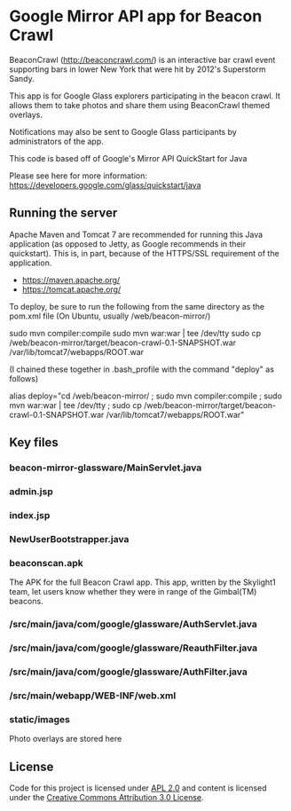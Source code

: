 Google Mirror API app for Beacon Crawl
======================================

BeaconCrawl (http://beaconcrawl.com/) is an interactive bar crawl event supporting bars in lower New
York that were hit by 2012's Superstorm Sandy.

This app is for Google Glass explorers participating in the beacon crawl. It allows them to take
photos and share them using BeaconCrawl themed overlays.

Notifications may also be sent to Google Glass participants by administrators of the app.

This code is based off of Google's Mirror API QuickStart for Java

Please see here for more information:
https://developers.google.com/glass/quickstart/java

## Running the server

Apache Maven and Tomcat 7 are recommended for running this Java application (as opposed to Jetty, as
Google recommends in their quickstart). This is, in part, because of the HTTPS/SSL requirement of 
the application.

* https://maven.apache.org/
* https://tomcat.apache.org/

To deploy, be sure to run the following from the same directory as the pom.xml file (On Ubuntu, 
usually /web/beacon-mirror/)

 sudo mvn compiler:compile
 sudo mvn war:war | tee /dev/tty
 sudo cp /web/beacon-mirror/target/beacon-crawl-0.1-SNAPSHOT.war /var/lib/tomcat7/webapps/ROOT.war

(I chained these together in .bash_profile with the command "deploy" as follows)

 alias deploy="cd /web/beacon-mirror/ ; sudo mvn compiler:compile ; sudo mvn war:war | tee /dev/tty ; sudo cp /web/beacon-mirror/target/beacon-crawl-0.1-SNAPSHOT.war /var/lib/tomcat7/webapps/ROOT.war"

## Key files

### beacon-mirror-glassware/MainServlet.java

### admin.jsp

### index.jsp

### NewUserBootstrapper.java

### beaconscan.apk

The APK for the full Beacon Crawl app. This app, written by the Skylight1 team, let users know 
whether they were in range of the Gimbal(TM) beacons.

### /src/main/java/com/google/glassware/AuthServlet.java

### /src/main/java/com/google/glassware/ReauthFilter.java

### /src/main/java/com/google/glassware/AuthFilter.java

### /src/main/webapp/WEB-INF/web.xml

### static/images

Photo overlays are stored here

## License
Code for this project is licensed under [APL 2.0](http://www.apache.org/licenses/LICENSE-2.0.html)
and content is licensed under the
[Creative Commons Attribution 3.0 License](http://creativecommons.org/licenses/by/3.0/).